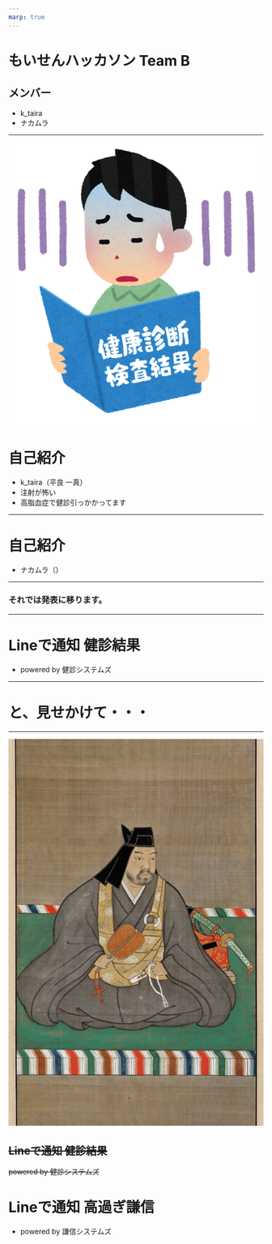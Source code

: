 ```yaml
---
marp: true
---
```

<!-- paginate: true -->

# もいせんハッカソン Team B

## メンバー

- k_taira
- ナカムラ

---

![bg right:40%](./images/kenkoushindan1_man_bad.png)

# 自己紹介

- k_taira（平良 一真）
- 注射が怖い
- 高脂血症で健診引っかかってます

---

# 自己紹介

- ナカムラ（）

---

### それでは発表に移ります。

---

# Lineで通知 健診結果

- powered by 健診システムズ

---

# と、見せかけて・・・

---

![bg right:50%](./images/Uesugi_Kenshin_Portrait_from_Uesugi_Shrine.png)

## ~~Lineで通知 健診結果~~

~~powered by 健診システムズ~~

# Lineで通知 高過ぎ謙信

- powered by 謙信システムズ
